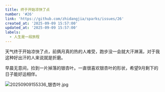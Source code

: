 ```yaml
---
title: 终于开始凉快了点
number: '#26'
link: 'https://github.com/zhidangjia/sparks/issues/26'
created_at: '2025-09-09 15:57:00'
updated_at: '2025-09-09 15:57:00'
labels:
  - 人生是一段旅程
---
```

天气终于开始凉快了点，前俩月真的热的人难受，跑步没一会就大汗淋漓，对于我这种好出汗的人来说就是折磨。

早晨无意间，捡到一片掉落的银杏叶。一直很喜欢银杏叶的形状，希望9月剩下的日子能好运相伴。


![20250909155336_银杏叶.jpg](https://cdn.jsdelivr.net/gh/zhidangjia/sparks@main/images/2025/9/1757404609082.jpg)
